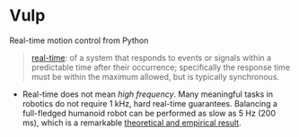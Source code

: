 # Vulp

Real-time motion control from Python

> [real-time](https://en.wiktionary.org/wiki/real-time#English): of a system that responds to events or signals within a predictable time after their occurrence; specifically the response time must be within the maximum allowed, but is typically synchronous.

* Real-time does not mean *high frequency*. Many meaningful tasks in robotics do not require 1 kHz, hard real-time guarantees. Balancing a full-fledged humanoid robot can be performed as slow as 5 Hz (200 ms), which is a remarkable [theoretical and empirical result](https://arxiv.org/pdf/1907.01805.pdf).
